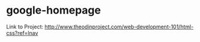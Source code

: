 # google-homepage

Link to Project: http://www.theodinproject.com/web-development-101/html-css?ref=lnav
